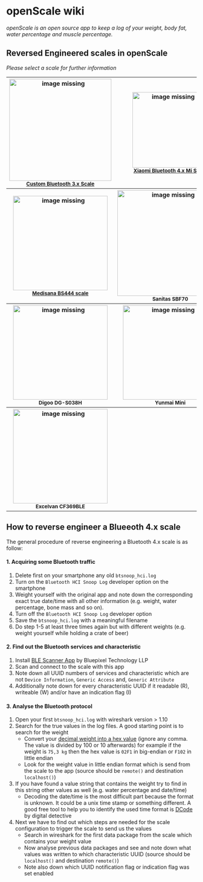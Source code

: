 <!-- 
<p align="center">
<a href="https://github.com/oliexdev/openScale/raw/master/doc/screens/screen_graph.png" target="_blank">
<img src='https://github.com/oliexdev/openScale/raw/master/doc/screens/screen_graph.png' width='300px' alt='missing' /> </a> <br>
<sub>Caption</sub>
</p>
-->

# openScale wiki

*openScale is an open source app to keep a log of your weight, body fat, water percentage and muscle percentage.*

## Reversed Engineered scales in openScale

_Please select a scale for further information_

<table border="0" align="center">
  <tr>

<th>
<a href="https://github.com/oliexdev/openScale/wiki/Custom-Bluetooth-Scale">
<img src='https://github.com/oliexdev/openScale/raw/master/doc/parts/scale_hacked_front.JPG' width='270px' alt='image missing' /> </a> <br>
<sub><a href="https://github.com/oliexdev/openScale/wiki/Custom-Bluetooth-Scale">Custom Bluetooth 3.x Scale</a></sub>
</th>

<th>
<a href="https://github.com/oliexdev/openScale/wiki/Xiaomi-Bluetooth-Mi-Scale">
<img src='https://github.com/oliexdev/openScale/raw/master/doc/mi_scale/miscale.jpg' width='200px' alt='image missing' /> </a> <br>
<sub><a href="https://github.com/oliexdev/openScale/wiki/Xiaomi-Bluetooth-Mi-Scale">Xiaomi Bluetooth 4.x Mi Scale</a></sub>
</th>

  </tr>

  <tr>

<th>
<a href="https://github.com/oliexdev/openScale/wiki/Medisana-BS444">
<img src='https://github.com/oliexdev/openScale/blob/master/doc/medisana_bs444/medisana_bs444.png' width='250px' alt='image missing' /> </a> <br>
<sub><a href="https://github.com/oliexdev/openScale/wiki/Medisana-BS444">Medisana BS444 scale</a></sub>
</th>

<th>
<img src='https://github.com/oliexdev/openScale/raw/master/doc/sanitas_sbf70/sanitas_sbf70.jpg' width='280px' alt='image missing' /> <br>
<sub>Sanitas SBF70</sub>
</th>

  </tr>

  <tr>

<th>
<img src='https://github.com/oliexdev/openScale/blob/master/doc/digoo/Digoo%20DG-S038H.jpeg' width='250px' alt='image missing' /> <br>
<sub>Digoo DG-S038H</sub>
</th>

<th>
<img src='https://github.com/oliexdev/openScale/raw/master/doc/yunmai_mini/yunmai_mini.jpg' width='250px' alt='image missing' /> <br>
<sub>Yunmai Mini</sub>
</th>
</tr>

<tr>
<th>
<img src='https://github.com/oliexdev/openScale/blob/master/doc/excelvan_cf369ble/excelvan_cf369ble.jpg' width='250px' alt='image missing' /> <br>
<sub>Excelvan CF369BLE</sub>
</th>

<th>
<br>
<sub></sub>
</th>

  </tr>
</table>

## How to reverse engineer a Blueeoth 4.x scale
The general procedure of reverse engineering a Bluetooth 4.x scale is as follow:

#### 1. Acquiring some Bluetooth traffic
1. Delete first on your smartphone any old `btsnoop_hci.log` 
2. Turn on the `Bluetooth HCI Snoop Log` developer option on the smartphone 
3. Weight yourself with the original app and note down the corresponding exact true date/time with all other information (e.g. weight, water percentage, bone mass and so on). 
4. Turn off the `Bluetooth HCI Snoop Log` developer option
5. Save the `btsnoop_hci.log` with a meaningful filename
6. Do step 1-5 at least three times again but with different weights (e.g. weight yourself while holding a crate of beer)

#### 2. Find out the Bluetooth services and characteristic
1. Install [BLE Scanner App](https://play.google.com/store/apps/details?id=com.macdom.ble.blescanner) by Bluepixel Technology LLP
2. Scan and connect to the scale with this app
3. Note down all UUID numbers of services and characteristic which are not `Device Information`, `Generic Access` and, `Generic Attribute`
4. Additionally note down for every characteristic UUID if it readable (R), writeable (W) and/or have an indication flag (I) 

#### 3. Analyse the Bluetooth protocol
1. Open your first `btsnoop_hci.log` with wireshark version > 1.10
2. Search for the true values in the log files. A good starting point is to search for the weight
    * Convert your [decimal weight into a hex value](http://www.binaryhexconverter.com/decimal-to-hex-converter) (ignore any comma. The value is divided by 100 or 10 afterwards) for example if the weight is `75,3 kg` then the hex value is `02F1` in big-endian or `F102` in little endian
    * Look for the weight value in little endian format which is send from the scale to the app (source should be `remote()` and destination `localhost()`)
3. If you have found a value string that contains the weight try to find in this string other values as well (e.g. water percentage and date/time)
    * Decoding the date/time is the most difficult part because the format is unknown. It could be a unix time stamp or something different. A good free tool to help you to identify the used time format is [DCode](http://www.digital-detective.co.uk/freetools/decode.asp) by digital detective
4. Next we have to find out which steps are needed for the scale configuration to trigger the scale to send us the values
    * Search in wireshark for the first data package from the scale which contains your weight value 
    * Now analyse previous data packages and see and note down what values was written to which characteristic UUID (source should be `localhost()` and destination `remote()`) 
    * Note also down which UUID notification flag or indication flag was set enabled